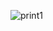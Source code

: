 ![print1](https://user-images.githubusercontent.com/103055661/161862525-30ba0f9a-5438-4dc1-b5a1-1539104f6ac2.png)
